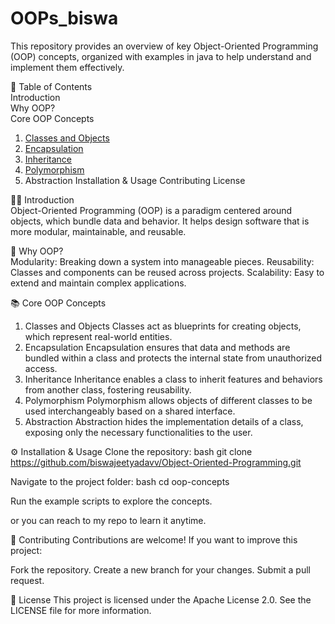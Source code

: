 # OOPs_biswa

This repository provides an overview of key Object-Oriented Programming (OOP) concepts, 
organized with examples in java to help understand and implement them effectively.

📑 Table of Contents  
Introduction  
Why OOP?  
Core OOP Concepts  
1. [Classes and Objects](https://github.com/biswajeetyadavv/Object-Oriented-Programming/tree/1dbc231a927fd9960c303bcda0892c8f58e54b8d/1.%20Class_and_objects)
2. [Encapsulation](https://github.com/biswajeetyadavv/Object-Oriented-Programming/tree/dc65b776cfb89cd61d803b2312557f1ad1393579/2.%20Abstraction)
3. [Inheritance](https://github.com/biswajeetyadavv/Object-Oriented-Programming/tree/dc65b776cfb89cd61d803b2312557f1ad1393579/3.%20Inheritance)
4. [Polymorphism](https://github.com/biswajeetyadavv/Object-Oriented-Programming/tree/dc65b776cfb89cd61d803b2312557f1ad1393579/4.%20Polymorphism)
5. Abstraction
Installation & Usage
Contributing
License


🧑‍💻 Introduction<br>
Object-Oriented Programming (OOP) is a paradigm centered around objects, which bundle data and behavior. 
It helps design software that is more modular, maintainable, and reusable.


🤔 Why OOP?<br>
Modularity: Breaking down a system into manageable pieces.
Reusability: Classes and components can be reused across projects.
Scalability: Easy to extend and maintain complex applications.

📚 Core OOP Concepts
1. Classes and Objects
Classes act as blueprints for creating objects, which represent real-world entities.
2. Encapsulation
Encapsulation ensures that data and methods are bundled within a class and protects the internal state from unauthorized access.
3. Inheritance
Inheritance enables a class to inherit features and behaviors from another class, fostering reusability.
4. Polymorphism
Polymorphism allows objects of different classes to be used interchangeably based on a shared interface.
5. Abstraction
Abstraction hides the implementation details of a class, exposing only the necessary functionalities to the user.


⚙️ Installation & Usage
Clone the repository:
bash
git clone https://github.com/biswajeetyadavv/Object-Oriented-Programming.git

Navigate to the project folder:
bash
cd oop-concepts

Run the example scripts to explore the concepts.

or you can reach to my repo to learn it anytime.


🤝 Contributing
Contributions are welcome! If you want to improve this project:

Fork the repository.
Create a new branch for your changes.
Submit a pull request.

📄 License
This project is licensed under the Apache License 2.0. See the LICENSE file for more information.

